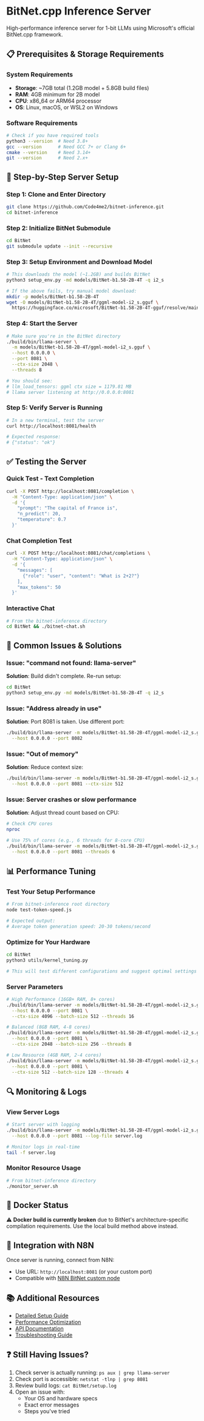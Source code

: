 # BitNet.cpp Inference Server

High-performance inference server for 1-bit LLMs using Microsoft's official BitNet.cpp framework.

## 📋 Prerequisites & Storage Requirements

### System Requirements
- **Storage**: ~7GB total (1.2GB model + 5.8GB build files)
- **RAM**: 4GB minimum for 2B model
- **CPU**: x86_64 or ARM64 processor
- **OS**: Linux, macOS, or WSL2 on Windows

### Software Requirements
```bash
# Check if you have required tools
python3 --version  # Need 3.8+
gcc --version      # Need GCC 7+ or Clang 6+
cmake --version    # Need 3.14+
git --version      # Need 2.x+
```

## 🚀 Step-by-Step Server Setup

### Step 1: Clone and Enter Directory
```bash
git clone https://github.com/Code4me2/bitnet-inference.git
cd bitnet-inference
```

### Step 2: Initialize BitNet Submodule
```bash
cd BitNet
git submodule update --init --recursive
```

### Step 3: Setup Environment and Download Model
```bash
# This downloads the model (~1.2GB) and builds BitNet
python3 setup_env.py -md models/BitNet-b1.58-2B-4T -q i2_s

# If the above fails, try manual model download:
mkdir -p models/BitNet-b1.58-2B-4T
wget -O models/BitNet-b1.58-2B-4T/ggml-model-i2_s.gguf \
  https://huggingface.co/microsoft/BitNet-b1.58-2B-4T-gguf/resolve/main/ggml-model-i2_s.gguf
```

### Step 4: Start the Server
```bash
# Make sure you're in the BitNet directory
./build/bin/llama-server \
  -m models/BitNet-b1.58-2B-4T/ggml-model-i2_s.gguf \
  --host 0.0.0.0 \
  --port 8081 \
  --ctx-size 2048 \
  --threads 8

# You should see:
# llm_load_tensors: ggml ctx size = 1179.81 MB
# llama server listening at http://0.0.0.0:8081
```

### Step 5: Verify Server is Running
```bash
# In a new terminal, test the server
curl http://localhost:8081/health

# Expected response:
# {"status": "ok"}
```

## ✅ Testing the Server

### Quick Test - Text Completion
```bash
curl -X POST http://localhost:8081/completion \
  -H "Content-Type: application/json" \
  -d '{
    "prompt": "The capital of France is",
    "n_predict": 20,
    "temperature": 0.7
  }'
```

### Chat Completion Test
```bash
curl -X POST http://localhost:8081/chat/completions \
  -H "Content-Type: application/json" \
  -d '{
    "messages": [
      {"role": "user", "content": "What is 2+2?"}
    ],
    "max_tokens": 50
  }'
```

### Interactive Chat
```bash
# From the bitnet-inference directory
cd BitNet && ./bitnet-chat.sh
```

## 🔧 Common Issues & Solutions

### Issue: "command not found: llama-server"
**Solution**: Build didn't complete. Re-run setup:
```bash
cd BitNet
python3 setup_env.py -md models/BitNet-b1.58-2B-4T -q i2_s
```

### Issue: "Address already in use"
**Solution**: Port 8081 is taken. Use different port:
```bash
./build/bin/llama-server -m models/BitNet-b1.58-2B-4T/ggml-model-i2_s.gguf \
  --host 0.0.0.0 --port 8082
```

### Issue: "Out of memory"
**Solution**: Reduce context size:
```bash
./build/bin/llama-server -m models/BitNet-b1.58-2B-4T/ggml-model-i2_s.gguf \
  --host 0.0.0.0 --port 8081 --ctx-size 512
```

### Issue: Server crashes or slow performance
**Solution**: Adjust thread count based on CPU:
```bash
# Check CPU cores
nproc

# Use 75% of cores (e.g., 6 threads for 8-core CPU)
./build/bin/llama-server -m models/BitNet-b1.58-2B-4T/ggml-model-i2_s.gguf \
  --host 0.0.0.0 --port 8081 --threads 6
```

## 📊 Performance Tuning

### Test Your Setup Performance
```bash
# From bitnet-inference root directory
node test-token-speed.js

# Expected output:
# Average token generation speed: 20-30 tokens/second
```

### Optimize for Your Hardware
```bash
cd BitNet
python3 utils/kernel_tuning.py

# This will test different configurations and suggest optimal settings
```

### Server Parameters
```bash
# High Performance (16GB+ RAM, 8+ cores)
./build/bin/llama-server -m models/BitNet-b1.58-2B-4T/ggml-model-i2_s.gguf \
  --host 0.0.0.0 --port 8081 \
  --ctx-size 4096 --batch-size 512 --threads 16

# Balanced (8GB RAM, 4-8 cores)
./build/bin/llama-server -m models/BitNet-b1.58-2B-4T/ggml-model-i2_s.gguf \
  --host 0.0.0.0 --port 8081 \
  --ctx-size 2048 --batch-size 256 --threads 8

# Low Resource (4GB RAM, 2-4 cores)
./build/bin/llama-server -m models/BitNet-b1.58-2B-4T/ggml-model-i2_s.gguf \
  --host 0.0.0.0 --port 8081 \
  --ctx-size 512 --batch-size 128 --threads 4
```

## 🔍 Monitoring & Logs

### View Server Logs
```bash
# Start server with logging
./build/bin/llama-server -m models/BitNet-b1.58-2B-4T/ggml-model-i2_s.gguf \
  --host 0.0.0.0 --port 8081 --log-file server.log

# Monitor logs in real-time
tail -f server.log
```

### Monitor Resource Usage
```bash
# From bitnet-inference directory
./monitor_server.sh
```

## 🐳 Docker Status

⚠️ **Docker build is currently broken** due to BitNet's architecture-specific compilation requirements. Use the local build method above instead.

## 🤝 Integration with N8N

Once server is running, connect from N8N:
- Use URL: `http://localhost:8081` (or your custom port)
- Compatible with [N8N BitNet custom node](https://github.com/Code4me2/data-compose)

## 📚 Additional Resources

- [Detailed Setup Guide](./BitNet/docs/getting-started/setup-guide.md)
- [Performance Optimization](./BitNet/docs/performance/optimization.md)
- [API Documentation](./BitNet/docs/api/endpoints.md)
- [Troubleshooting Guide](./BitNet/docs/getting-started/debugging.md)

## ❓ Still Having Issues?

1. Check server is actually running: `ps aux | grep llama-server`
2. Check port is accessible: `netstat -tlnp | grep 8081`
3. Review build logs: `cat BitNet/setup.log`
4. Open an issue with:
   - Your OS and hardware specs
   - Exact error messages
   - Steps you've tried